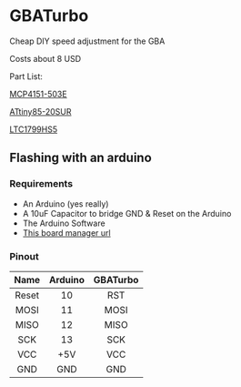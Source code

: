 # GBATurbo
Cheap DIY speed adjustment for the GBA

Costs about 8 USD


Part List:

[MCP4151-503E](https://www.digikey.com/short/jw8d82)

[ATtiny85-20SUR](https://www.digikey.com/short/jw8dpp)

[LTC1799HS5](https://www.digikey.com/short/jw8dzf)


## Flashing with an arduino

### Requirements


* An Arduino (yes really)
* A 10uF Capacitor to bridge GND & Reset on the Arduino
* The Arduino Software
* [This board manager url](https://raw.githubusercontent.com/damellis/attiny/ide-1.6.x-boards-manager/package_damellis_attiny_index.json)

### Pinout

|  Name | Arduino | GBATurbo |
|:-----:|:-------:|:--------:|
| Reset |    10   |    RST   |
|  MOSI |    11   |   MOSI   |
|  MISO |    12   |   MISO   |
|  SCK  |    13   |    SCK   |
|  VCC  |   +5V   |    VCC   |
|  GND  |   GND   |    GND   |
